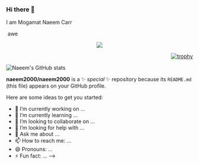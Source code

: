 ### Hi there 👋

I am Mogamat Naeem Carr

&nbsp;awe
<div align="center">
  
![](https://komarev.com/ghpvc/?username=naeem2000&color=green)
                          
</div>

<div align="right">

[![trophy](https://github-profile-trophy.vercel.app/?username=naeem2000&theme=nord&no-bg=true&no-frame=true)](https://github.com/naeem2000/github-profile-trophy)

</div>

![Naeem's GitHub stats](https://github-readme-stats.vercel.app/api?username=naeem2000&show_icons=true&theme=synthwave)




**naeem2000/naeem2000** is a ✨ _special_ ✨ repository because its `README.md` (this file) appears on your GitHub profile.

Here are some ideas to get you started:

- 🔭 I’m currently working on ...
- 🌱 I’m currently learning ...
- 👯 I’m looking to collaborate on ...
- 🤔 I’m looking for help with ...
- 💬 Ask me about ...
- 📫 How to reach me: ...
- 😄 Pronouns: ...
- ⚡ Fun fact: ...
-->
